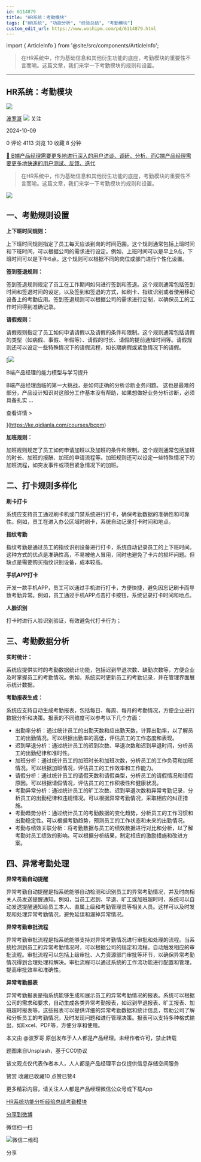 ```yaml
---
id: 6114879
title: "HR系统：考勤模块"
tags: ["HR系统", "功能分析", "经验总结", "考勤模块"]
custom_edit_url: https://www.woshipm.com/pd/6114879.html
---
```

import { ArticleInfo } from '@site/src/components/ArticleInfo';

<ArticleInfo
    author="波罗哥"
    authorLink="https://www.woshipm.com/u/1274788"
    published="2024-10-09"
    views={4113}
    comments={0}
    collects={10}
/>

> 在HR系统中，作为基础信息和其他衍生功能的底座，考勤模块的重要性不言而喻。这篇文章，我们来学一下考勤模块的规则和设置。

---

## HR系统：考勤模块

[![](https://static.woshipm.com/pmapp_avatar_20241102191913_3856.jpeg?imageView2/1/w/72/h/72/q/100)](https://www.woshipm.com/u/1274788)

[波罗哥](https://www.woshipm.com/u/1274788) ![](https://static.woshipm.com/tag/1101_1@2x.png) 关注

2024-10-09

0 评论 4113 浏览 10 收藏 8 分钟

[🔗 B端产品经理需要更多地进行深入的用户访谈、调研、分析，而C端产品经理需要更多地快速的用户测试、反馈、迭代](https://ke.qidianla.com/courses/bcpm)

> 在HR系统中，作为基础信息和其他衍生功能的底座，考勤模块的重要性不言而喻。这篇文章，我们来学一下考勤模块的规则和设置。

![](https://image.woshipm.com/2023/04/14/76d86fe2-da9e-11ed-9b82-00163e0b5ff3.png)

## 一、考勤规则设置

**上下班时间规则：**

上下班时间规则指定了员工每天应该到岗的时间范围。这个规则通常包括上班时间和下班时间，可以根据公司的需求进行设定。例如，上班时间可以是早上9点，下班时间可以是下午6点。这个规则可以根据不同的岗位或部门进行个性化设置。

**签到签退规则：**

签到签退规则规定了员工在工作期间如何进行签到和签退。这个规则通常包括签到时间和签退时间的设定，以及签到和签退的方式，如刷卡、指纹识别或者使用移动设备上的考勤应用。签到签退规则可以根据公司的需求进行定制，以确保员工的工作时间得到准确记录。

**请假规则：**

请假规则指定了员工如何申请请假以及请假的条件和限制。这个规则通常包括请假的类型（如病假、事假、年假等）、请假的时长、请假的提前通知时间等。请假规则还可以设定一些特殊情况下的请假流程，如长期病假或紧急情况下的请假。

[![](https://image.woshipm.com/2023/08/02/1554eea8-30e3-11ee-88e7-00163e0b5ff3.png)

B端产品经理的能力模型与学习提升

B端产品经理面临的第一大挑战，是如何正确的分析诊断业务问题。 这也是最难的部分，产品设计知识对这部分工作基本没有帮助，如果想做好业务分析诊断，必须具备扎实 ...

查看详情 >

](https://ke.qidianla.com/courses/bcpm)

**加班规则：**

加班规则规定了员工如何申请加班以及加班的条件和限制。这个规则通常包括加班的时长、加班的报酬、加班的申请流程等。加班规则还可以设定一些特殊情况下的加班流程，如突发事件或项目紧急情况下的加班。

## 二、打卡规则多样化

**刷卡打卡**

系统应支持员工通过刷卡机或门禁系统进行打卡，确保考勤数据的准确性和可靠性。例如，员工在进入办公区域时刷卡，系统自动记录打卡时间和地点。

**指纹考勤**

指纹考勤是通过员工的指纹识别设备进行打卡，系统自动记录员工的上下班时间。这种方式的优点是准确性高，不易被他人冒用，同时也避免了卡片的损坏问题。但缺点是需要购买指纹识别设备，成本较高。

**手机APP打卡**

开发一款手机APP，员工可以通过手机进行打卡，方便快捷，避免因忘记刷卡而导致考勤异常。例如，员工通过手机APP点击打卡按钮，系统记录打卡时间和地点。

**人脸识别**

打卡时进行人脸识别验证，有效避免代打卡行为；

## 三、考勤数据分析

**实时统计：**

系统应提供实时的考勤数据统计功能，包括迟到早退次数、缺勤次数等，方便企业及时掌握员工的考勤情况。例如，系统实时更新员工的考勤记录，并在管理界面展示统计数据。

**考勤报表生成：**

系统应支持自动生成考勤报表，包括每日、每周、每月的考勤情况，方便企业进行数据分析和决策。报表的不同维度可以参考以下几个方面：

*   出勤率分析：通过统计员工的出勤天数和应出勤天数，计算出勤率，以了解员工的出勤情况。可以根据出勤率的高低，评估员工的工作态度和表现。
*   迟到早退分析：通过统计员工的迟到次数、早退次数和迟到早退时间，分析员工的出勤纪律和准时性。
*   加班分析：通过统计员工的加班时长和加班次数，分析员工的工作负荷和加班情况。可以根据加班情况，评估员工的工作效率和工作能力。
*   请假分析：通过统计员工的请假天数和请假类型，分析员工的请假情况和请假原因。可以根据请假情况，评估员工的工作积极性和健康状况。
*   考勤异常分析：通过统计员工的旷工次数、迟到早退次数和异常考勤记录，分析员工的出勤纪律和违规情况。可以根据异常考勤情况，采取相应的纠正措施。
*   考勤趋势分析：通过统计员工的考勤数据的变化趋势，分析员工的工作习惯和出勤稳定性。可以根据考勤趋势，预测员工的工作状态和未来的出勤情况。
*   考勤与绩效关联分析：将考勤数据与员工的绩效数据进行对比和分析，以了解考勤对员工绩效的影响。可以根据分析结果，制定相应的激励措施和改进方案。

## 四、异常考勤处理

**异常考勤自动提醒**

异常考勤自动提醒是指系统能够自动检测和识别员工的异常考勤情况，并及时向相关人员发送提醒通知。例如，当员工迟到、早退、旷工或加班超时时，系统可以自动发送提醒通知给员工本人、直属上级和考勤管理员等相关人员。这样可以及时发现和处理异常考勤情况，避免延误和漏掉异常情况。

**异常考勤审批流程**

异常考勤审批流程是指系统能够支持对异常考勤情况进行审批和处理的流程。当系统检测到员工的异常考勤情况时，可以根据公司的规定和流程，自动触发相应的审批流程。审批流程可以包括上级审批、人力资源部门审批等环节，以确保异常考勤情况得到合理处理和解决。审批流程可以通过系统的工作流功能进行配置和管理，提高审批效率和准确性。

**异常考勤报表**

异常考勤报表是指系统能够生成和展示员工的异常考勤情况的报表。系统可以根据公司的需求和要求，自动生成各类异常考勤报表，如迟到早退报表、旷工报表、加班超时报表等。这些报表可以提供详细的异常考勤数据和统计信息，帮助公司了解和分析员工的考勤情况，及时发现问题和进行管理决策。报表可以支持多种格式输出，如Excel、PDF等，方便分享和使用。

本文由 @波罗哥 原创发布于人人都是产品经理。未经作者许可，禁止转载

题图来自Unsplash，基于CC0协议

该文观点仅代表作者本人，人人都是产品经理平台仅提供信息存储空间服务

赞赏 收藏已收藏10 点赞已赞4

更多精彩内容，请关注人人都是产品经理微信公众号或下载App

[HR系统](https://www.woshipm.com/tag/hr%e7%b3%bb%e7%bb%9f)[功能分析](https://www.woshipm.com/tag/%e5%8a%9f%e8%83%bd%e5%88%86%e6%9e%90)[经验总结](https://www.woshipm.com/tag/%e7%bb%8f%e9%aa%8c%e6%80%bb%e7%bb%93)[考勤模块](https://www.woshipm.com/tag/%e8%80%83%e5%8b%a4%e6%a8%a1%e5%9d%97)

[分享到微博](https://service.weibo.com/share/share.php?appkey=2775287854&title=HR系统：考勤模块&url=https://www.woshipm.com/pd/6114879.html&pic=https://image.woshipm.com/2023/04/14/76d86fe2-da9e-11ed-9b82-00163e0b5ff3.png)

微信扫一扫

![微信二维码](https://api.pwmqr.com/qrcode/create/?url=https://www.woshipm.com/pd/6114879.html)

分享